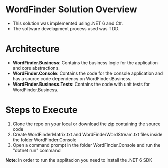 # WordFinder Solution Overview
- This solution was implemented using .NET 6 and C#.
- The software development process used was TDD.

# Architecture
- **WordFinder.Business**: Contains the business logic for the application and core abstractions.
- **WordFinder.Console**: Contains the code for the console application and has a source code dependency on WordFinder.Business.
- **WordFinder.Business.Tests**: Contains the code with unit tests for WordFinder.Business.

# Steps to Execute
1. Clone the repo on your local or download the zip containing the source code
2. Create WordFinderMatrix.txt and WordFinderWordStream.txt files inside the folder WordFinder.Console
3. Open a command prompt in the folder WordFinder.Console and run the "dotnet run" command

**Note**: In order to run the applitacion you need to install the .NET 6 SDK
